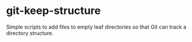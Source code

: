 # git-keep-structure
Simple scripts to add files to empty leaf directories so that Git can track a directory structure.

